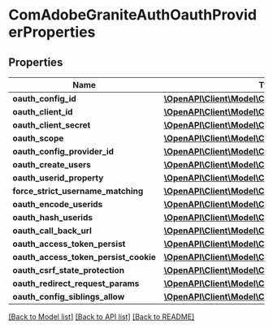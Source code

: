 # ComAdobeGraniteAuthOauthProviderProperties

## Properties
Name | Type | Description | Notes
------------ | ------------- | ------------- | -------------
**oauth_config_id** | [**\OpenAPI\Client\Model\ConfigNodePropertyString**](ConfigNodePropertyString.md) |  | [optional] 
**oauth_client_id** | [**\OpenAPI\Client\Model\ConfigNodePropertyString**](ConfigNodePropertyString.md) |  | [optional] 
**oauth_client_secret** | [**\OpenAPI\Client\Model\ConfigNodePropertyString**](ConfigNodePropertyString.md) |  | [optional] 
**oauth_scope** | [**\OpenAPI\Client\Model\ConfigNodePropertyArray**](ConfigNodePropertyArray.md) |  | [optional] 
**oauth_config_provider_id** | [**\OpenAPI\Client\Model\ConfigNodePropertyString**](ConfigNodePropertyString.md) |  | [optional] 
**oauth_create_users** | [**\OpenAPI\Client\Model\ConfigNodePropertyBoolean**](ConfigNodePropertyBoolean.md) |  | [optional] 
**oauth_userid_property** | [**\OpenAPI\Client\Model\ConfigNodePropertyString**](ConfigNodePropertyString.md) |  | [optional] 
**force_strict_username_matching** | [**\OpenAPI\Client\Model\ConfigNodePropertyBoolean**](ConfigNodePropertyBoolean.md) |  | [optional] 
**oauth_encode_userids** | [**\OpenAPI\Client\Model\ConfigNodePropertyBoolean**](ConfigNodePropertyBoolean.md) |  | [optional] 
**oauth_hash_userids** | [**\OpenAPI\Client\Model\ConfigNodePropertyBoolean**](ConfigNodePropertyBoolean.md) |  | [optional] 
**oauth_call_back_url** | [**\OpenAPI\Client\Model\ConfigNodePropertyString**](ConfigNodePropertyString.md) |  | [optional] 
**oauth_access_token_persist** | [**\OpenAPI\Client\Model\ConfigNodePropertyBoolean**](ConfigNodePropertyBoolean.md) |  | [optional] 
**oauth_access_token_persist_cookie** | [**\OpenAPI\Client\Model\ConfigNodePropertyBoolean**](ConfigNodePropertyBoolean.md) |  | [optional] 
**oauth_csrf_state_protection** | [**\OpenAPI\Client\Model\ConfigNodePropertyBoolean**](ConfigNodePropertyBoolean.md) |  | [optional] 
**oauth_redirect_request_params** | [**\OpenAPI\Client\Model\ConfigNodePropertyBoolean**](ConfigNodePropertyBoolean.md) |  | [optional] 
**oauth_config_siblings_allow** | [**\OpenAPI\Client\Model\ConfigNodePropertyBoolean**](ConfigNodePropertyBoolean.md) |  | [optional] 

[[Back to Model list]](../README.md#documentation-for-models) [[Back to API list]](../README.md#documentation-for-api-endpoints) [[Back to README]](../README.md)


